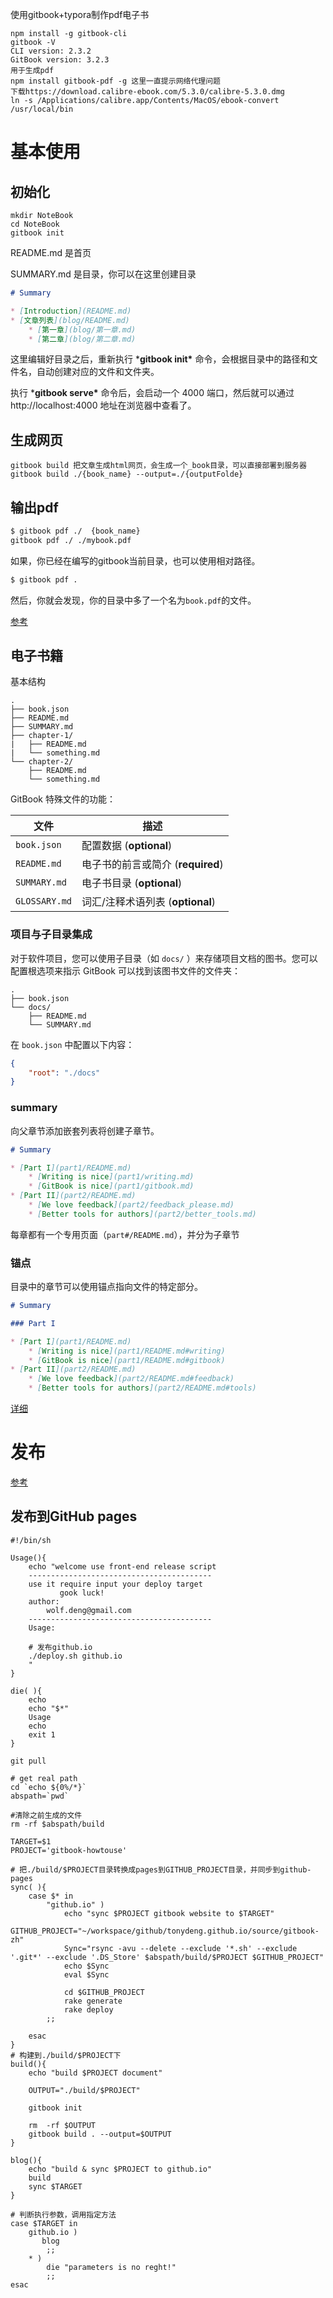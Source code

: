 使用gitbook+typora制作pdf电子书

```shell
npm install -g gitbook-cli
gitbook -V
CLI version: 2.3.2
GitBook version: 3.2.3
用于生成pdf
npm install gitbook-pdf -g 这里一直提示网络代理问题
下载https://download.calibre-ebook.com/5.3.0/calibre-5.3.0.dmg
ln -s /Applications/calibre.app/Contents/MacOS/ebook-convert /usr/local/bin
```

# 基本使用

## 初始化

```shell
mkdir NoteBook
cd NoteBook
gitbook init
```

README.md 是首页

SUMMARY.md 是目录，你可以在这里创建目录

```markdown
# Summary

* [Introduction](README.md)
* [文章列表](blog/README.md)
    * [第一章](blog/第一章.md)
    * [第二章](blog/第二章.md)
```

这里编辑好目录之后，重新执行 ***gitbook init\*** 命令，会根据目录中的路径和文件名，自动创建对应的文件和文件夹。

执行 ***gitbook serve\*** 命令后，会启动一个 4000 端口，然后就可以通过 http://localhost:4000 地址在浏览器中查看了。

## 生成网页

```shell
gitbook build 把文章生成html网页，会生成一个_book目录，可以直接部署到服务器
gitbook build ./{book_name} --output=./{outputFolde}

```

## 输出pdf

```bash
$ gitbook pdf ./  {book_name}
gitbook pdf ./ ./mybook.pdf
```

如果，你已经在编写的gitbook当前目录，也可以使用相对路径。

```bash
$ gitbook pdf .
```

然后，你就会发现，你的目录中多了一个名为`book.pdf`的文件。

[参考](https://www.codenong.com/cs106959327/)

## 电子书籍

基本结构

```shell
.
├── book.json
├── README.md
├── SUMMARY.md
├── chapter-1/
|   ├── README.md
|   └── something.md
└── chapter-2/
    ├── README.md
    └── something.md
```

GitBook 特殊文件的功能：

| 文件          | 描述                              |
| ------------- | --------------------------------- |
| `book.json`   | 配置数据 (**optional**)           |
| `README.md`   | 电子书的前言或简介 (**required**) |
| `SUMMARY.md`  | 电子书目录 (**optional**)         |
| `GLOSSARY.md` | 词汇/注释术语列表 (**optional**)  |

### 项目与子目录集成

对于软件项目，您可以使用子目录（如 `docs/` ）来存储项目文档的图书。您可以配置根选项来指示 GitBook 可以找到该图书文件的文件夹：

```shell
.
├── book.json
└── docs/
    ├── README.md
    └── SUMMARY.md
```

在 `book.json` 中配置以下内容：

```json
{
    "root": "./docs"
}
```

### summary

向父章节添加嵌套列表将创建子章节。

```markdown
# Summary

* [Part I](part1/README.md)
    * [Writing is nice](part1/writing.md)
    * [GitBook is nice](part1/gitbook.md)
* [Part II](part2/README.md)
    * [We love feedback](part2/feedback_please.md)
    * [Better tools for authors](part2/better_tools.md)
```

每章都有一个专用页面（`part#/README.md`），并分为子章节

### **锚点**

目录中的章节可以使用锚点指向文件的特定部分。

```markdown
# Summary

### Part I

* [Part I](part1/README.md)
    * [Writing is nice](part1/README.md#writing)
    * [GitBook is nice](part1/README.md#gitbook)
* [Part II](part2/README.md)
    * [We love feedback](part2/README.md#feedback)
    * [Better tools for authors](part2/README.md#tools)
```



[详细](https://www.cnblogs.com/jingmoxukong/p/7453155.html)

# 发布

[参考](https://tonydeng.github.io/gitbook-zh/gitbook-howtouse/publish/gitpages.html)

## 发布到GitHub pages

```shell
#!/bin/sh

Usage(){
    echo "welcome use front-end release script
    -----------------------------------------
    use it require input your deploy target
           gook luck!
    author:
        wolf.deng@gmail.com
    -----------------------------------------
    Usage:

    # 发布github.io
    ./deploy.sh github.io
    "
}

die( ){
    echo
    echo "$*"
    Usage
    echo
    exit 1
}

git pull

# get real path
cd `echo ${0%/*}`
abspath=`pwd`

#清除之前生成的文件
rm -rf $abspath/build

TARGET=$1
PROJECT='gitbook-howtouse'

# 把./build/$PROJECT目录转换成pages到GITHUB_PROJECT目录，并同步到github-pages
sync( ){
    case $* in
        "github.io" )
            echo "sync $PROJECT gitbook website to $TARGET"
            GITHUB_PROJECT="~/workspace/github/tonydeng.github.io/source/gitbook-zh"
            Sync="rsync -avu --delete --exclude '*.sh' --exclude '.git*' --exclude '.DS_Store' $abspath/build/$PROJECT $GITHUB_PROJECT"
            echo $Sync
            eval $Sync

            cd $GITHUB_PROJECT
            rake generate
            rake deploy
        ;;

    esac
}
# 构建到./build/$PROJECT下
build(){
    echo "build $PROJECT document"

    OUTPUT="./build/$PROJECT"

    gitbook init

    rm  -rf $OUTPUT
    gitbook build . --output=$OUTPUT
}

blog(){
    echo "build & sync $PROJECT to github.io"
    build
    sync $TARGET
}

# 判断执行参数，调用指定方法
case $TARGET in
    github.io )
       blog
        ;;
    * )
        die "parameters is no reght!"
        ;;
esac
```


